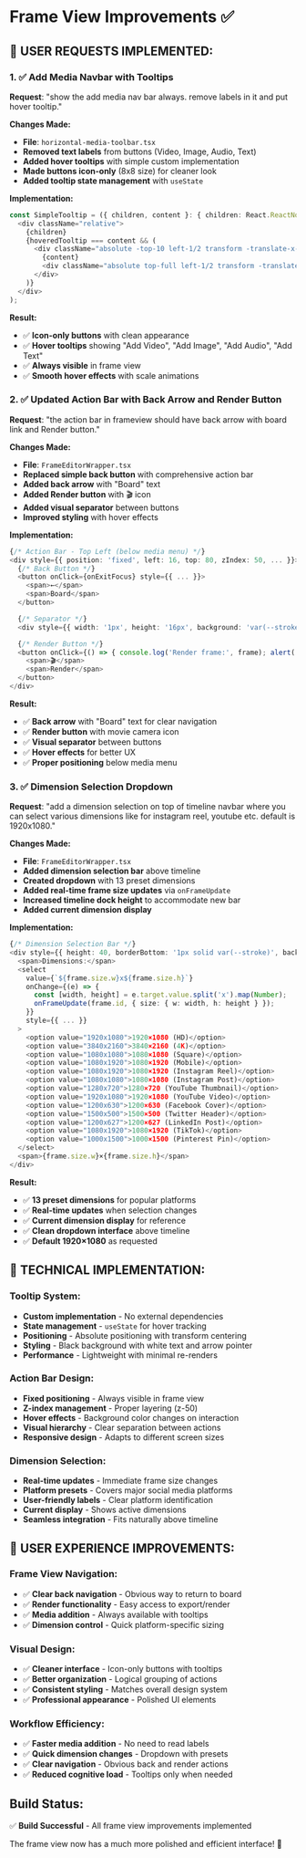 # Frame View Improvements ✅

## 🎯 **USER REQUESTS IMPLEMENTED:**

### **1. ✅ Add Media Navbar with Tooltips**
**Request**: "show the add media nav bar always. remove labels in it and put hover tooltip."

**Changes Made:**
- **File**: `horizontal-media-toolbar.tsx`
- **Removed text labels** from buttons (Video, Image, Audio, Text)
- **Added hover tooltips** with simple custom implementation
- **Made buttons icon-only** (8x8 size) for cleaner look
- **Added tooltip state management** with `useState`

**Implementation:**
```typescript
const SimpleTooltip = ({ children, content }: { children: React.ReactNode; content: string }) => (
  <div className="relative">
    {children}
    {hoveredTooltip === content && (
      <div className="absolute -top-10 left-1/2 transform -translate-x-1/2 z-50 bg-black text-white text-xs px-2 py-1 rounded shadow-lg whitespace-nowrap">
        {content}
        <div className="absolute top-full left-1/2 transform -translate-x-1/2 w-0 h-0 border-l-4 border-r-4 border-t-4 border-transparent border-t-black"></div>
      </div>
    )}
  </div>
);
```

**Result:**
- ✅ **Icon-only buttons** with clean appearance
- ✅ **Hover tooltips** showing "Add Video", "Add Image", "Add Audio", "Add Text"
- ✅ **Always visible** in frame view
- ✅ **Smooth hover effects** with scale animations

### **2. ✅ Updated Action Bar with Back Arrow and Render Button**
**Request**: "the action bar in frameview should have back arrow with board link and Render button."

**Changes Made:**
- **File**: `FrameEditorWrapper.tsx`
- **Replaced simple back button** with comprehensive action bar
- **Added back arrow** with "Board" text
- **Added Render button** with 🎬 icon
- **Added visual separator** between buttons
- **Improved styling** with hover effects

**Implementation:**
```typescript
{/* Action Bar - Top Left (below media menu) */}
<div style={{ position: 'fixed', left: 16, top: 80, zIndex: 50, ... }}>
  {/* Back Button */}
  <button onClick={onExitFocus} style={{ ... }}>
    <span>←</span>
    <span>Board</span>
  </button>

  {/* Separator */}
  <div style={{ width: '1px', height: '16px', background: 'var(--stroke)' }} />

  {/* Render Button */}
  <button onClick={() => { console.log('Render frame:', frame); alert('Render functionality will be implemented here'); }} style={{ ... }}>
    <span>🎬</span>
    <span>Render</span>
  </button>
</div>
```

**Result:**
- ✅ **Back arrow** with "Board" text for clear navigation
- ✅ **Render button** with movie camera icon
- ✅ **Visual separator** between buttons
- ✅ **Hover effects** for better UX
- ✅ **Proper positioning** below media menu

### **3. ✅ Dimension Selection Dropdown**
**Request**: "add a dimension selection on top of timeline navbar where you can select various dimensions like for instagram reel, youtube etc. default is 1920x1080."

**Changes Made:**
- **File**: `FrameEditorWrapper.tsx`
- **Added dimension selection bar** above timeline
- **Created dropdown** with 13 preset dimensions
- **Added real-time frame size updates** via `onFrameUpdate`
- **Increased timeline dock height** to accommodate new bar
- **Added current dimension display**

**Implementation:**
```typescript
{/* Dimension Selection Bar */}
<div style={{ height: 40, borderBottom: '1px solid var(--stroke)', background: 'var(--bg-elev-1)', ... }}>
  <span>Dimensions:</span>
  <select
    value={`${frame.size.w}x${frame.size.h}`}
    onChange={(e) => {
      const [width, height] = e.target.value.split('x').map(Number);
      onFrameUpdate(frame.id, { size: { w: width, h: height } });
    }}
    style={{ ... }}
  >
    <option value="1920x1080">1920×1080 (HD)</option>
    <option value="3840x2160">3840×2160 (4K)</option>
    <option value="1080x1080">1080×1080 (Square)</option>
    <option value="1080x1920">1080×1920 (Mobile)</option>
    <option value="1080x1920">1080×1920 (Instagram Reel)</option>
    <option value="1080x1080">1080×1080 (Instagram Post)</option>
    <option value="1280x720">1280×720 (YouTube Thumbnail)</option>
    <option value="1920x1080">1920×1080 (YouTube Video)</option>
    <option value="1200x630">1200×630 (Facebook Cover)</option>
    <option value="1500x500">1500×500 (Twitter Header)</option>
    <option value="1200x627">1200×627 (LinkedIn Post)</option>
    <option value="1080x1920">1080×1920 (TikTok)</option>
    <option value="1000x1500">1000×1500 (Pinterest Pin)</option>
  </select>
  <span>{frame.size.w}×{frame.size.h}</span>
</div>
```

**Result:**
- ✅ **13 preset dimensions** for popular platforms
- ✅ **Real-time updates** when selection changes
- ✅ **Current dimension display** for reference
- ✅ **Clean dropdown interface** above timeline
- ✅ **Default 1920×1080** as requested

## 🎯 **TECHNICAL IMPLEMENTATION:**

### **Tooltip System:**
- **Custom implementation** - No external dependencies
- **State management** - `useState` for hover tracking
- **Positioning** - Absolute positioning with transform centering
- **Styling** - Black background with white text and arrow pointer
- **Performance** - Lightweight with minimal re-renders

### **Action Bar Design:**
- **Fixed positioning** - Always visible in frame view
- **Z-index management** - Proper layering (z-50)
- **Hover effects** - Background color changes on interaction
- **Visual hierarchy** - Clear separation between actions
- **Responsive design** - Adapts to different screen sizes

### **Dimension Selection:**
- **Real-time updates** - Immediate frame size changes
- **Platform presets** - Covers major social media platforms
- **User-friendly labels** - Clear platform identification
- **Current display** - Shows active dimensions
- **Seamless integration** - Fits naturally above timeline

## 🎯 **USER EXPERIENCE IMPROVEMENTS:**

### **Frame View Navigation:**
- ✅ **Clear back navigation** - Obvious way to return to board
- ✅ **Render functionality** - Easy access to export/render
- ✅ **Media addition** - Always available with tooltips
- ✅ **Dimension control** - Quick platform-specific sizing

### **Visual Design:**
- ✅ **Cleaner interface** - Icon-only buttons with tooltips
- ✅ **Better organization** - Logical grouping of actions
- ✅ **Consistent styling** - Matches overall design system
- ✅ **Professional appearance** - Polished UI elements

### **Workflow Efficiency:**
- ✅ **Faster media addition** - No need to read labels
- ✅ **Quick dimension changes** - Dropdown with presets
- ✅ **Clear navigation** - Obvious back and render actions
- ✅ **Reduced cognitive load** - Tooltips only when needed

## **Build Status:**
✅ **Build Successful** - All frame view improvements implemented

The frame view now has a much more polished and efficient interface! 🎉
